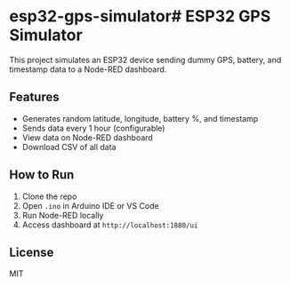 # esp32-gps-simulator# ESP32 GPS Simulator

This project simulates an ESP32 device sending dummy GPS, battery, and timestamp data to a Node-RED dashboard.

## Features

- Generates random latitude, longitude, battery %, and timestamp
- Sends data every 1 hour (configurable)
- View data on Node-RED dashboard
- Download CSV of all data

## How to Run

1. Clone the repo
2. Open `.ino` in Arduino IDE or VS Code
3. Run Node-RED locally
4. Access dashboard at `http://localhost:1880/ui`

## License

MIT